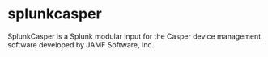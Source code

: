 splunkcasper
============


SplunkCasper is a Splunk modular input for the Casper device management software
developed by JAMF Software, Inc.